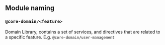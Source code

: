 ## Module naming

### `@core-domain/<feature>`
Domain Library, contains a set of services, and directives that are related to a specific feature. E.g. `@core-domain/user-management`

